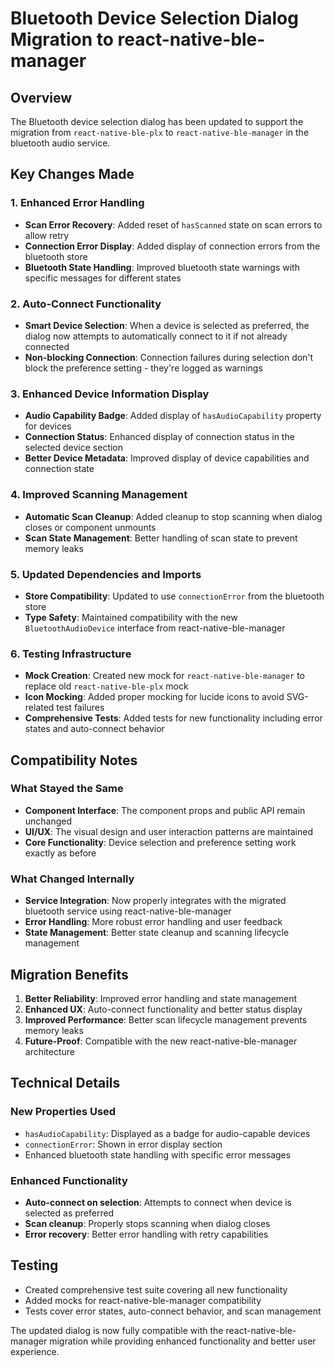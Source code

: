 # Bluetooth Device Selection Dialog Migration to react-native-ble-manager

## Overview

The Bluetooth device selection dialog has been updated to support the migration from `react-native-ble-plx` to `react-native-ble-manager` in the bluetooth audio service.

## Key Changes Made

### 1. Enhanced Error Handling
- **Scan Error Recovery**: Added reset of `hasScanned` state on scan errors to allow retry
- **Connection Error Display**: Added display of connection errors from the bluetooth store
- **Bluetooth State Handling**: Improved bluetooth state warnings with specific messages for different states

### 2. Auto-Connect Functionality
- **Smart Device Selection**: When a device is selected as preferred, the dialog now attempts to automatically connect to it if not already connected
- **Non-blocking Connection**: Connection failures during selection don't block the preference setting - they're logged as warnings

### 3. Enhanced Device Information Display
- **Audio Capability Badge**: Added display of `hasAudioCapability` property for devices
- **Connection Status**: Enhanced display of connection status in the selected device section
- **Better Device Metadata**: Improved display of device capabilities and connection state

### 4. Improved Scanning Management
- **Automatic Scan Cleanup**: Added cleanup to stop scanning when dialog closes or component unmounts
- **Scan State Management**: Better handling of scan state to prevent memory leaks

### 5. Updated Dependencies and Imports
- **Store Compatibility**: Updated to use `connectionError` from the bluetooth store
- **Type Safety**: Maintained compatibility with the new `BluetoothAudioDevice` interface from react-native-ble-manager

### 6. Testing Infrastructure
- **Mock Creation**: Created new mock for `react-native-ble-manager` to replace old `react-native-ble-plx` mock
- **Icon Mocking**: Added proper mocking for lucide icons to avoid SVG-related test failures
- **Comprehensive Tests**: Added tests for new functionality including error states and auto-connect behavior

## Compatibility Notes

### What Stayed the Same
- **Component Interface**: The component props and public API remain unchanged
- **UI/UX**: The visual design and user interaction patterns are maintained
- **Core Functionality**: Device selection and preference setting work exactly as before

### What Changed Internally
- **Service Integration**: Now properly integrates with the migrated bluetooth service using react-native-ble-manager
- **Error Handling**: More robust error handling and user feedback
- **State Management**: Better state cleanup and scanning lifecycle management

## Migration Benefits

1. **Better Reliability**: Improved error handling and state management
2. **Enhanced UX**: Auto-connect functionality and better status display
3. **Improved Performance**: Better scan lifecycle management prevents memory leaks
4. **Future-Proof**: Compatible with the new react-native-ble-manager architecture

## Technical Details

### New Properties Used
- `hasAudioCapability`: Displayed as a badge for audio-capable devices
- `connectionError`: Shown in error display section
- Enhanced bluetooth state handling with specific error messages

### Enhanced Functionality
- **Auto-connect on selection**: Attempts to connect when device is selected as preferred
- **Scan cleanup**: Properly stops scanning when dialog closes
- **Error recovery**: Better error handling with retry capabilities

## Testing
- Created comprehensive test suite covering all new functionality
- Added mocks for react-native-ble-manager compatibility
- Tests cover error states, auto-connect behavior, and scan management

The updated dialog is now fully compatible with the react-native-ble-manager migration while providing enhanced functionality and better user experience.
